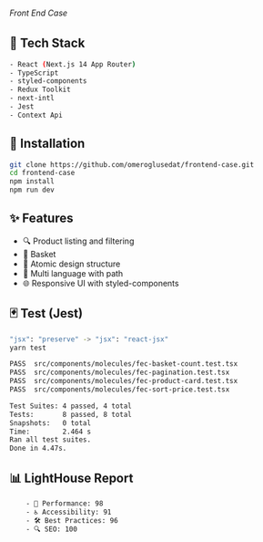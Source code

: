###### Front End Case

## 🔧 Tech Stack
```bash
- React (Next.js 14 App Router)
- TypeScript
- styled-components 
- Redux Toolkit
- next-intl
- Jest
- Context Api
```

## 🚀 Installation

```bash
git clone https://github.com/omeroglusedat/frontend-case.git
cd frontend-case
npm install
npm run dev
```

## ✨ Features

- 🔍 Product listing and filtering
- 🛒 Basket
- 🧩 Atomic design structure
- 🔺 Multi language with path
- 🌐 Responsive UI with styled-components

## 🃏 Test (Jest)
```bash 
"jsx": "preserve" -> "jsx": "react-jsx"
yarn test

PASS  src/components/molecules/fec-basket-count.test.tsx
PASS  src/components/molecules/fec-pagination.test.tsx
PASS  src/components/molecules/fec-product-card.test.tsx
PASS  src/components/molecules/fec-sort-price.test.tsx

Test Suites: 4 passed, 4 total
Tests:       8 passed, 8 total
Snapshots:   0 total
Time:        2.464 s
Ran all test suites.
Done in 4.47s.
```
## 📊 LightHouse Report
```bash 
    - 🚀 Performance: 98
    - ♿ Accessibility: 91
    - 🛠️ Best Practices: 96
    - 🔍 SEO: 100
```






